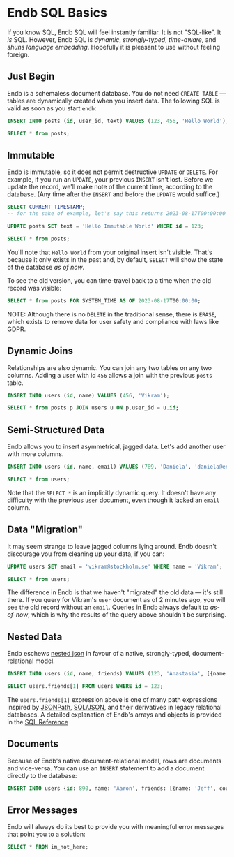 # Endb SQL Basics

If you know SQL, Endb SQL will feel instantly familiar.
It is not "SQL-like". It _is_ SQL.
However, Endb SQL is _dynamic_, _strongly-typed_, _time-aware_, and _shuns language embedding_.
Hopefully it is pleasant to use without feeling foreign.

## Just Begin

Endb is a schemaless document database.
You do not need `CREATE TABLE` — tables are dynamically created when you insert data.
The following SQL is valid as soon as you start `endb`:

```SQL
INSERT INTO posts (id, user_id, text) VALUES (123, 456, 'Hello World');

SELECT * from posts;
```

## Immutable

Endb is immutable, so it does not permit destructive `UPDATE` or `DELETE`.
For example, if you run an `UPDATE`, your previous `INSERT` isn't lost.
Before we update the record, we'll make note of the current time, according to the database.
(Any time after the `INSERT` and before the `UPDATE` would suffice.)

```SQL
SELECT CURRENT_TIMESTAMP;
-- for the sake of example, let's say this returns 2023-08-17T00:00:00

UPDATE posts SET text = 'Hello Immutable World' WHERE id = 123;

SELECT * from posts;
```

You'll note that `Hello World` from your original insert isn't visible.
That's because it only exists in the past and, by default, `SELECT` will show the state of the database _as of now_.

To see the old version, you can time-travel back to a time when the old record was visible:

```SQL
SELECT * from posts FOR SYSTEM_TIME AS OF 2023-08-17T00:00:00;
```

NOTE: Although there is no `DELETE` in the traditional sense, there is `ERASE`,
which exists to remove data for user safety and compliance with laws like GDPR.

## Dynamic Joins

Relationships are also dynamic.
You can join any two tables on any two columns.
Adding a user with id `456` allows a join with the previous `posts` table.

```SQL
INSERT INTO users (id, name) VALUES (456, 'Vikram');

SELECT * from posts p JOIN users u ON p.user_id = u.id;
```

## Semi-Structured Data

Endb allows you to insert asymmetrical, jagged data.
Let's add another user with more columns.

```SQL
INSERT INTO users (id, name, email) VALUES (789, 'Daniela', 'daniela@endatabas.com');

SELECT * from users;
```

Note that the `SELECT *` is an implicitly dynamic query.
It doesn't have any difficulty with the previous `user` document, even though it lacked an `email` column.

## Data "Migration"

It may seem strange to leave jagged columns lying around.
Endb doesn't discourage you from cleaning up your data, if you can:

```SQL
UPDATE users SET email = 'vikram@stockholm.se' WHERE name = 'Vikram';

SELECT * from users;
```

The difference in Endb is that we haven't "migrated" the old data — it's still there.
If you query for Vikram's `user` document as of 2 minutes ago, you will see the old record without an `email`.
Queries in Endb always default to _as-of-now_, which is why the results of the query above shouldn't be surprising.

## Nested Data

Endb eschews [nested json](https://www.postgresql.org/docs/current/datatype-json.html)
in favour of a native, strongly-typed, document-relational model.

```SQL
INSERT INTO users (id, name, friends) VALUES (123, 'Anastasia', [{name: 'Heikki', country: 'Finland'},{name: 'Amit', country: 'Japan'}]);

SELECT users.friends[1] FROM users WHERE id = 123;
```

The `users.friends[1]` expression above is one of many path expressions inspired by
[JSONPath](https://datatracker.ietf.org/doc/draft-ietf-jsonpath-base/),
[SQL/JSON](https://www.iso.org/standard/78937.html),
and their derivatives in legacy relational databases.
A detailed explanation of Endb's arrays and objects is provided in the
[SQL Reference](../sql/path_navigation.md)

## Documents

Because of Endb's native document-relational model, rows are documents and vice-versa.
You can use an `INSERT` statement to add a document directly to the database:

```SQL
INSERT INTO users {id: 890, name: 'Aaron', friends: [{name: 'Jeff', country: 'Canada'},{name: 'Kaia', country: 'Japan'}]};
```

## Error Messages

Endb will always do its best to provide you with meaningful error messages that point you to a solution:

```sql
SELECT * FROM im_not_here;
```
